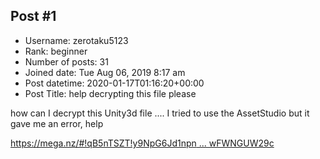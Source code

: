 ## Post #1
- Username: zerotaku5123
- Rank: beginner
- Number of posts: 31
- Joined date: Tue Aug 06, 2019 8:17 am
- Post datetime: 2020-01-17T01:16:20+00:00
- Post Title: help decrypting this file please

how can I decrypt this Unity3d file .... I tried to use the AssetStudio but it gave me an error, help

[https://mega.nz/#!qB5nTSZT!y9NpG6Jd1npn ... wFWNGUW29c](https://mega.nz/#!qB5nTSZT!y9NpG6Jd1npnjMG8wPemDvGqmabFtUhoLwFWNGUW29c)
